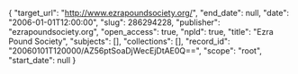 {
  "target_url": "http://www.ezrapoundsociety.org/", 
  "end_date": null, 
  "date": "2006-01-01T12:00:00", 
  "slug": 286294228, 
  "publisher": "ezrapoundsociety.org", 
  "open_access": true, 
  "npld": true, 
  "title": "Ezra Pound Society", 
  "subjects": [], 
  "collections": [], 
  "record_id": "20060101T120000/AZ56ptSoaDjWecEjDtAE0Q==", 
  "scope": "root", 
  "start_date": null
}

